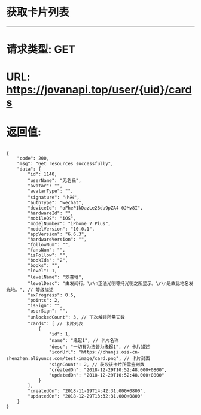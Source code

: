 # 获取卡片列表
---
# 请求类型: GET
# URL: https://jovanapi.top/user/{uid}/cards
# 返回值:
<pre><code>
{
    "code": 200,
    "msg": "Get resources successfully",
    "data": {
        "id": 1140,
        "userName": "无名氏",
        "avatar": "",
        "avatarType": "",
        "signature": "小米",
        "authType": "wechat",
        "deviceId": "oFheP1kDazLe28du9pZA4-0JMv8I",
        "hardwareId": "",
        "mobileOS": "iOS",
        "modelNumber": "iPhone 7 Plus",
        "modelVersion": "10.0.1",
        "appVersion": "6.6.3",
        "hardwareVersion": "",
        "followNum": "",
        "fansNum": "",
        "isFollow": "",
        "bookIds": "2",
        "books": "",
        "level": 1,
        "levelName": "欢喜地",
        "levelDesc": "由发闻行。\r\n正法光明等持光明之所显示。\r\n是故此地名发光地。", // 等级描述
        "exProgress": 0.5,
        "points": 2,
        "isSign": "",
        "userSign": "",
        "unlockedCount": 3, // 下次解锁所需天数
        "cards": [ // 卡片列表
            {
                "id": 1,
                "name": "缘起1", // 卡片名称
                "desc": "一切有为法皆为缘起1", // 卡片描述
                "iconUrl": "https://chanji.oss-cn-shenzhen.aliyuncs.com/test-image/card.png", // 卡片封面
                "signCount": 2, // 获取该卡片所需签到数
                "createdOn": "2018-12-29T10:52:48.000+0800",
                "updatedOn": "2018-12-29T10:52:48.000+0800"
            }
        ],
        "createdOn": "2018-11-19T14:42:31.000+0800",
        "updatedOn": "2018-12-29T13:32:31.000+0800"
    }
}
</code></pre>
